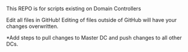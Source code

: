 This REPO is for scripts existing on Domain Controllers

Edit all files in GitHub! Editing of files outside of GitHub will have your changes overwritten.

*Add steps to pull changes to Master DC and push changes to all other DCs.
  

